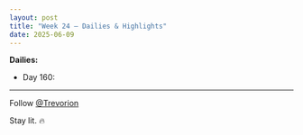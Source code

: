 ```yaml
---
layout: post
title: "Week 24 – Dailies & Highlights"
date: 2025-06-09
---
```


**Dailies:**

- Day 160: []()

---
Follow [@Trevorion](https://x.com/Trevorion)

Stay lit. 🔥


